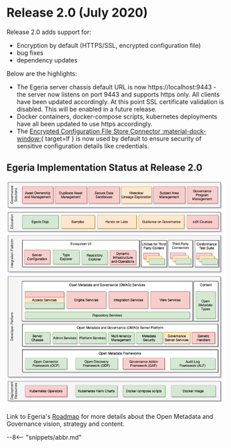 <!-- SPDX-License-Identifier: CC-BY-4.0 -->
<!-- Copyright Contributors to the Egeria project. -->

# Release 2.0 (July 2020)

Release 2.0 adds support for:

- Encryption by default (HTTPS/SSL, encrypted configuration file)
- bug fixes
- dependency updates

Below are the highlights:

- The Egeria server chassis default URL is now https://localhost:9443 - the server now listens on port 9443 and supports https only. All clients have been updated accordingly. At this point SSL certificate validation is disabled.  This will be enabled in a future release.
- Docker containers, docker-compose scripts, kubernetes deployments have all been updated to use https accordingly.
- The [Encrypted Configuration File Store Connector :material-dock-window:](https://github.com/odpi/egeria/tree/master/open-metadata-implementation/adapters/open-connectors/configuration-store-connectors/configuration-encrypted-file-store-connector){ target=lf } is now used by default to ensure security of sensitive configuration details like credentials.

## Egeria Implementation Status at Release 2.0
 
 ![Egeria Implementation Status](functional-organization-showing-implementation-status-for-2.0.png)
 
 Link to Egeria's [Roadmap](/egeria-docs/release-notes/roadmap/) for more details about the
 Open Metadata and Governance vision, strategy and content.

--8<-- "snippets/abbr.md"
